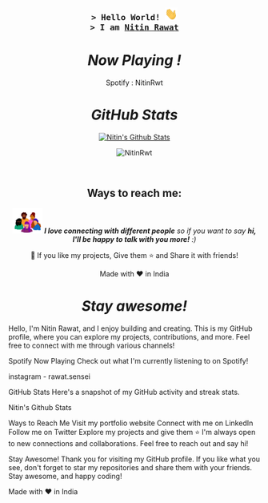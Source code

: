<h3 align="center">
  <samp>&gt; Hello World! <img src="https://github.com/LitNrawat/LitNrawat/blob/main/assets/wave.gif" alt="Wave gif" width="25px" height="25px"><br>
    &gt; I am <a href="https://nitinrwt.github.io/HDwalls/" target="_blank">Nitin Rawat</a>
  </samp>
</h3>
<h1 align='center'><i> Now Playing ! </i></h1>
<div align='center'>
Spotify : NitinRwt

</div>
<h1 align='center'><i> GitHub Stats </i></h1>
<div align="center">
  <a href="#"><img alt="Nitin's Github Stats" src="https://github-readme-streak-stats.herokuapp.com?user=NitinRwT&amp;hide_border=true&amp;dates=256D85&amp;currStreakNum=256D85&amp;sideLabels=7895B2&amp;sideNums=7895B2&amp;fire=7895B2&amp;stroke=7895B2&amp;ring=256D85&amp;background=FFFFFF00" /></a>
  <p align="center"><img src="https://komarev.com/ghpvc/?username=NitinRwt&label=Profile%20views&color=0e75b6&style=flat" alt="NitinRwt" /></p>
</div>
<br>
<h2 align="center">Ways to reach me:</h2>
<div align="center">
  <img src="https://github.com/SauRavRwT/SauRavRwT/blob/main/assets/friends.gif" width="60"><em><b> I love connecting with different people</b> so if you want to say <b>hi, I'll be happy to talk with you more!</b> :)</em>
  <br>
  <p align="center">💙 If you like my projects, Give them ⭐ and Share it with friends!</p>
  <p align="center">Made with ❤️ in India</p>
  <h1 align='center'><i> Stay awesome! </i></h1>
</div>

Hello, I'm Nitin Rawat, and I enjoy building and creating. This is my GitHub profile, where you can explore my projects, contributions, and more. Feel free to connect with me through various channels!

Spotify Now Playing
Check out what I'm currently listening to on Spotify!

instagram - rawat.sensei

GitHub Stats
Here's a snapshot of my GitHub activity and streak stats.

Nitin's Github Stats

Ways to Reach Me
Visit my portfolio website
Connect with me on LinkedIn
Follow me on Twitter
Explore my projects and give them ⭐️
I'm always open to new connections and collaborations. Feel free to reach out and say hi!

Stay Awesome!
Thank you for visiting my GitHub profile. If you like what you see, don't forget to star my repositories and share them with your friends. Stay awesome, and happy coding!

Made with ❤️ in India
